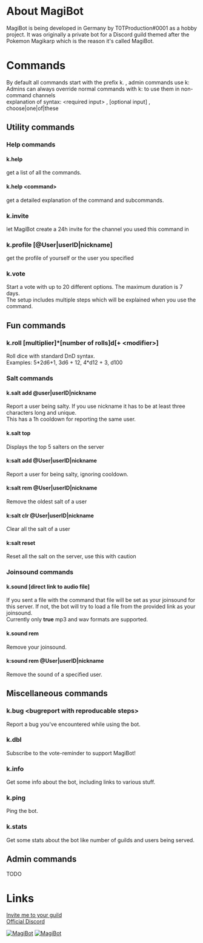 # About MagiBot
MagiBot is being developed in Germany by T0TProduction#0001 as a hobby project.
It was originally a private bot for a Discord guild themed after the Pokemon Magikarp which is the reason it's called MagiBot.
# Commands
By default all commands start with the prefix k. , admin commands use k:<br>
Admins can always override normal commands with k: to use them in non-command channels<br>
explanation of syntax: \<required input\> , [optional input] , choose|one|of|these
## Utility commands
### Help commands
#### k.help 
get a list of all the commands.<br>
#### k.help \<command\> 
get a detailed explanation of the command and subcommands.
### k.invite
let MagiBot create a 24h invite for the channel you used this command in
### k.profile [@User|userID|nickname]
get the profile of yourself or the user you specified
### k.vote
Start a vote with up to 20 different options. The maximum duration is 7 days.<br>
The setup includes multiple steps which will be explained when you use the command.
## Fun commands
### k.roll [multiplier]\*[number of rolls]d<die number>[+ \<modifier\>]
Roll dice with standard DnD syntax.<br>
Examples: 5\*2d6+1, 3d6 + 12, 4\*d12 + 3, d100
### Salt commands
#### k.salt add @user|userID|nickname
Report a user being salty. If you use nickname it has to be at least three characters long and unique.<br>
This has a 1h cooldown for reporting the same user.
#### k.salt top
Displays the top 5 salters on the server 
#### k:salt add @User|userID|nickname
Report a user for being salty, ignoring cooldown.
#### k:salt rem @User|userID|nickname
Remove the oldest salt of a user
#### k:salt clr @User|userID|nickname
Clear all the salt of a user
#### k:salt reset
Reset all the salt on the server, use this with caution
### Joinsound commands
#### k.sound [direct link to audio file]
If you sent a file with the command that file will be set as your joinsound for this server. If not, the bot will try to load a file from the provided link as your joinsound.<br>
Currently only **true** mp3 and wav formats are supported.
#### k.sound rem
Remove your joinsound.
#### k:sound rem @User|userID|nickname
Remove the sound of a specified user.
## Miscellaneous commands
### k.bug \<bugreport with reproducable steps\>
Report a bug you've encountered while using the bot.
### k.dbl
Subscribe to the vote-reminder to support MagiBot!
### k.info
Get some info about the bot, including links to various stuff.
### k.ping
Ping the bot.
### k.stats
Get some stats about the bot like number of guilds and users being served.
## Admin commands
  
  TODO

# Links
[Invite me to your guild](https://discordapp.com/oauth2/authorize?client_id=384820232583249921&permissions=8&redirect_uri=https%3A%2F%2Fdiscord.gg%2F2Evcf4T&scope=bot)<br>
[Official Discord](https://discord.gg/2Evcf4T)

<a href="https://discordbots.org/bot/384820232583249921" ><img src="https://discordbots.org/api/widget/384820232583249921.svg" alt="MagiBot" /></a>
<a href="https://bots.ondiscord.xyz/bots/384820232583249921"><img src="https://bots.ondiscord.xyz/bots/384820232583249921/embed?theme=dark" alt="MagiBot" /></a>

<br>
